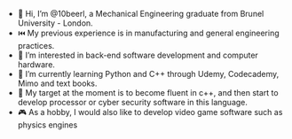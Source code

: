 - 👋 Hi, I’m @10beerl, a Mechanical Engineering graduate from Brunel University - London.
- ⏮️ My previous experience is in manufacturing and general engineering practices.
- 👀 I’m interested in back-end software development and computer hardware. 
- 🌱 I’m currently learning Python and C++ through Udemy, Codecademy, Mimo and text books.
- 🎯 My target at the moment is to become fluent in c++, and then start to develop processor or cyber security software in this language.
- 🎮 As a hobby, I would also like to develop video game software such as physics engines 

<!---
10beerl/10beerl is a ✨ special ✨ repository because its `README.md` (this file) appears on your GitHub profile.
You can click the Preview link to take a look at your changes.
--->
